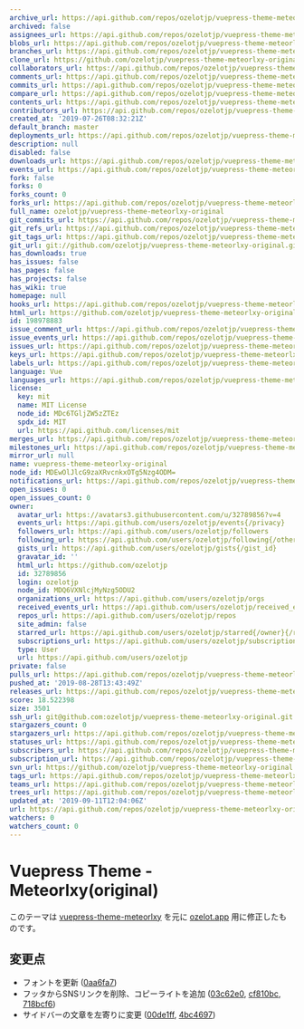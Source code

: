 ```yaml
---
archive_url: https://api.github.com/repos/ozelotjp/vuepress-theme-meteorlxy-original/{archive_format}{/ref}
archived: false
assignees_url: https://api.github.com/repos/ozelotjp/vuepress-theme-meteorlxy-original/assignees{/user}
blobs_url: https://api.github.com/repos/ozelotjp/vuepress-theme-meteorlxy-original/git/blobs{/sha}
branches_url: https://api.github.com/repos/ozelotjp/vuepress-theme-meteorlxy-original/branches{/branch}
clone_url: https://github.com/ozelotjp/vuepress-theme-meteorlxy-original.git
collaborators_url: https://api.github.com/repos/ozelotjp/vuepress-theme-meteorlxy-original/collaborators{/collaborator}
comments_url: https://api.github.com/repos/ozelotjp/vuepress-theme-meteorlxy-original/comments{/number}
commits_url: https://api.github.com/repos/ozelotjp/vuepress-theme-meteorlxy-original/commits{/sha}
compare_url: https://api.github.com/repos/ozelotjp/vuepress-theme-meteorlxy-original/compare/{base}...{head}
contents_url: https://api.github.com/repos/ozelotjp/vuepress-theme-meteorlxy-original/contents/{+path}
contributors_url: https://api.github.com/repos/ozelotjp/vuepress-theme-meteorlxy-original/contributors
created_at: '2019-07-26T08:32:21Z'
default_branch: master
deployments_url: https://api.github.com/repos/ozelotjp/vuepress-theme-meteorlxy-original/deployments
description: null
disabled: false
downloads_url: https://api.github.com/repos/ozelotjp/vuepress-theme-meteorlxy-original/downloads
events_url: https://api.github.com/repos/ozelotjp/vuepress-theme-meteorlxy-original/events
fork: false
forks: 0
forks_count: 0
forks_url: https://api.github.com/repos/ozelotjp/vuepress-theme-meteorlxy-original/forks
full_name: ozelotjp/vuepress-theme-meteorlxy-original
git_commits_url: https://api.github.com/repos/ozelotjp/vuepress-theme-meteorlxy-original/git/commits{/sha}
git_refs_url: https://api.github.com/repos/ozelotjp/vuepress-theme-meteorlxy-original/git/refs{/sha}
git_tags_url: https://api.github.com/repos/ozelotjp/vuepress-theme-meteorlxy-original/git/tags{/sha}
git_url: git://github.com/ozelotjp/vuepress-theme-meteorlxy-original.git
has_downloads: true
has_issues: false
has_pages: false
has_projects: false
has_wiki: true
homepage: null
hooks_url: https://api.github.com/repos/ozelotjp/vuepress-theme-meteorlxy-original/hooks
html_url: https://github.com/ozelotjp/vuepress-theme-meteorlxy-original
id: 198978883
issue_comment_url: https://api.github.com/repos/ozelotjp/vuepress-theme-meteorlxy-original/issues/comments{/number}
issue_events_url: https://api.github.com/repos/ozelotjp/vuepress-theme-meteorlxy-original/issues/events{/number}
issues_url: https://api.github.com/repos/ozelotjp/vuepress-theme-meteorlxy-original/issues{/number}
keys_url: https://api.github.com/repos/ozelotjp/vuepress-theme-meteorlxy-original/keys{/key_id}
labels_url: https://api.github.com/repos/ozelotjp/vuepress-theme-meteorlxy-original/labels{/name}
language: Vue
languages_url: https://api.github.com/repos/ozelotjp/vuepress-theme-meteorlxy-original/languages
license:
  key: mit
  name: MIT License
  node_id: MDc6TGljZW5zZTEz
  spdx_id: MIT
  url: https://api.github.com/licenses/mit
merges_url: https://api.github.com/repos/ozelotjp/vuepress-theme-meteorlxy-original/merges
milestones_url: https://api.github.com/repos/ozelotjp/vuepress-theme-meteorlxy-original/milestones{/number}
mirror_url: null
name: vuepress-theme-meteorlxy-original
node_id: MDEwOlJlcG9zaXRvcnkxOTg5Nzg4ODM=
notifications_url: https://api.github.com/repos/ozelotjp/vuepress-theme-meteorlxy-original/notifications{?since,all,participating}
open_issues: 0
open_issues_count: 0
owner:
  avatar_url: https://avatars3.githubusercontent.com/u/32789856?v=4
  events_url: https://api.github.com/users/ozelotjp/events{/privacy}
  followers_url: https://api.github.com/users/ozelotjp/followers
  following_url: https://api.github.com/users/ozelotjp/following{/other_user}
  gists_url: https://api.github.com/users/ozelotjp/gists{/gist_id}
  gravatar_id: ''
  html_url: https://github.com/ozelotjp
  id: 32789856
  login: ozelotjp
  node_id: MDQ6VXNlcjMyNzg5ODU2
  organizations_url: https://api.github.com/users/ozelotjp/orgs
  received_events_url: https://api.github.com/users/ozelotjp/received_events
  repos_url: https://api.github.com/users/ozelotjp/repos
  site_admin: false
  starred_url: https://api.github.com/users/ozelotjp/starred{/owner}{/repo}
  subscriptions_url: https://api.github.com/users/ozelotjp/subscriptions
  type: User
  url: https://api.github.com/users/ozelotjp
private: false
pulls_url: https://api.github.com/repos/ozelotjp/vuepress-theme-meteorlxy-original/pulls{/number}
pushed_at: '2019-08-28T13:43:49Z'
releases_url: https://api.github.com/repos/ozelotjp/vuepress-theme-meteorlxy-original/releases{/id}
score: 18.522398
size: 3501
ssh_url: git@github.com:ozelotjp/vuepress-theme-meteorlxy-original.git
stargazers_count: 0
stargazers_url: https://api.github.com/repos/ozelotjp/vuepress-theme-meteorlxy-original/stargazers
statuses_url: https://api.github.com/repos/ozelotjp/vuepress-theme-meteorlxy-original/statuses/{sha}
subscribers_url: https://api.github.com/repos/ozelotjp/vuepress-theme-meteorlxy-original/subscribers
subscription_url: https://api.github.com/repos/ozelotjp/vuepress-theme-meteorlxy-original/subscription
svn_url: https://github.com/ozelotjp/vuepress-theme-meteorlxy-original
tags_url: https://api.github.com/repos/ozelotjp/vuepress-theme-meteorlxy-original/tags
teams_url: https://api.github.com/repos/ozelotjp/vuepress-theme-meteorlxy-original/teams
trees_url: https://api.github.com/repos/ozelotjp/vuepress-theme-meteorlxy-original/git/trees{/sha}
updated_at: '2019-09-11T12:04:06Z'
url: https://api.github.com/repos/ozelotjp/vuepress-theme-meteorlxy-original
watchers: 0
watchers_count: 0
---
```


# Vuepress Theme - Meteorlxy(original)

このテーマは [vuepress-theme-meteorlxy][] を元に [ozelot.app][] 用に修正したものです。

[vuepress-theme-meteorlxy]: https://github.com/meteorlxy/vuepress-theme-meteorlxy
[ozelot.app]: https://ozelot.app/


## 変更点

- フォントを更新 ([0aa6fa7][])
- フッタからSNSリンクを削除、コピーライトを追加 ([03c62e0][], [cf810bc][], [718bcf6][])
- サイドバーの文章を左寄りに変更 ([00de1ff][], [4bc4697][])

[0aa6fa7]: https://github.com/ozelotjp/vuepress-theme-meteorlxy-original/commit/0aa6fa7
[03c62e0]: https://github.com/ozelotjp/vuepress-theme-meteorlxy-original/commit/03c62e0
[cf810bc]: https://github.com/ozelotjp/vuepress-theme-meteorlxy-original/commit/cf810bc
[718bcf6]: https://github.com/ozelotjp/vuepress-theme-meteorlxy-original/commit/718bcf6
[00de1ff]: https://github.com/ozelotjp/vuepress-theme-meteorlxy-original/commit/00de1ff
[4bc4697]: https://github.com/ozelotjp/vuepress-theme-meteorlxy-original/commit/4bc4697
